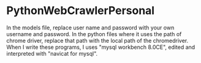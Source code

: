# PythonWebCrawlerPersonal
In the models file, replace user name and password with your own username and password.
In the python files where it uses the path of chrome driver, replace that path with the local path of the chromedriver.
When I write these programs, I uses "mysql workbench 8.0CE", edited and interpreted with "navicat for mysql".
